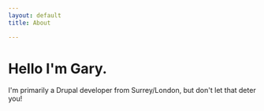 ```yaml
---
layout: default
title: About

---
```

# Hello I'm Gary.

I'm primarily a Drupal developer from Surrey/London, but don't let that deter you!

